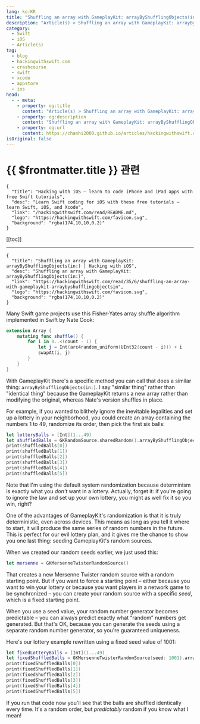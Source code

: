 ```yaml
---
lang: ko-KR
title: "Shuffling an array with GameplayKit: arrayByShufflingObjects(in:)"
description: "Article(s) > Shuffling an array with GameplayKit: arrayByShufflingObjects(in:)"
category:
  - Swift
  - iOS
  - Article(s)
tag: 
  - blog
  - hackingwithswift.com
  - crashcourse
  - swift
  - xcode
  - appstore
  - ios  
head:
  - - meta:
    - property: og:title
      content: "Article(s) > Shuffling an array with GameplayKit: arrayByShufflingObjects(in:)"
    - property: og:description
      content: "Shuffling an array with GameplayKit: arrayByShufflingObjects(in:)"
    - property: og:url
      content: https://chanhi2000.github.io/articles/hackingwithswift.com/read/35/06-shuffling-an-array-with-gameplaykit-arraybyshufflingobjectsin.html
isOriginal: false
---
```


# {{ $frontmatter.title }} 관련

```component VPCard
{
  "title": "Hacking with iOS – learn to code iPhone and iPad apps with free Swift tutorials",
  "desc": "Learn Swift coding for iOS with these free tutorials – learn Swift, iOS, and Xcode",
  "link": "/hackingwithswift.com/read/README.md",
  "logo": "https://hackingwithswift.com/favicon.svg",
  "background": "rgba(174,10,10,0.2)"
}
```

[[toc]]

---

```component VPCard
{
  "title": "Shuffling an array with GameplayKit: arrayByShufflingObjects(in:) | Hacking with iOS",
  "desc": "Shuffling an array with GameplayKit: arrayByShufflingObjects(in:)",
  "link": "https://hackingwithswift.com/read/35/6/shuffling-an-array-with-gameplaykit-arraybyshufflingobjectsin",
  "logo": "https://hackingwithswift.com/favicon.svg",
  "background": "rgba(174,10,10,0.2)"
}
```

Many Swift game projects use this Fisher-Yates array shuffle algorithm implemented in Swift by Nate Cook:

```swift
extension Array {
    mutating func shuffle() {
        for i in 0..<(count - 1) {
            let j = Int(arc4random_uniform(UInt32(count - i))) + i
            swapAt(i, j)
        }
    }
}
```

With GameplayKit there's a specific method you can call that does a similar thing: `arrayByShufflingObjects(in:)`. I say "similar thing" rather than "identical thing" because the GameplayKit returns a new array rather than modifying the original, whereas Nate's version shuffles in place.

For example, if you wanted to blithely ignore the inevitable legalities and set up a lottery in your neighborhood, you could create an array containing the numbers 1 to 49, randomize its order, then pick the first six balls:

```swift
let lotteryBalls = [Int](1...49)
let shuffledBalls = GKRandomSource.sharedRandom().arrayByShufflingObjects(in: lotteryBalls)
print(shuffledBalls[0])
print(shuffledBalls[1])
print(shuffledBalls[2])
print(shuffledBalls[3])
print(shuffledBalls[4])
print(shuffledBalls[5])
```

Note that I'm using the default system randomization because determinism is exactly what you *don't* want in a lottery. Actually, forget it: if you're going to ignore the law and set up your own lottery, you might as well fix it so you win, right?

One of the advantages of GameplayKit's randomization is that it is truly deterministic, even across devices. This means as long as you tell it where to start, it will produce the same series of random numbers in the future. This is perfect for our evil lottery plan, and it gives me the chance to show you one last thing: seeding GameplayKit's random sources.

When we created our random seeds earlier, we just used this:

```swift
let mersenne = GKMersenneTwisterRandomSource()
```

That creates a new Mersenne Twister random source with a random starting point. But if you want to force a starting point – either because you want to win your lottery or because you want players in a network game to be synchronized – you can create your random source with a specific *seed*, which is a fixed starting point.

When you use a seed value, your random number generator becomes predictable – you can always predict exactly what “random” numbers get generated. But that's OK, because you can generate the seeds using a separate random number generator, so you're guaranteed uniqueness.

Here's our lottery example rewritten using a fixed seed value of 1001:

```swift
let fixedLotteryBalls = [Int](1...49)
let fixedShuffledBalls = GKMersenneTwisterRandomSource(seed: 1001).arrayByShufflingObjects(in: fixedLotteryBalls)
print(fixedShuffledBalls[0])
print(fixedShuffledBalls[1])
print(fixedShuffledBalls[2])
print(fixedShuffledBalls[3])
print(fixedShuffledBalls[4])
print(fixedShuffledBalls[5])
```

If you run that code now you'll see that the balls are shuffled identically every time. It's a random order, but *predictably* random if you know what I mean!

